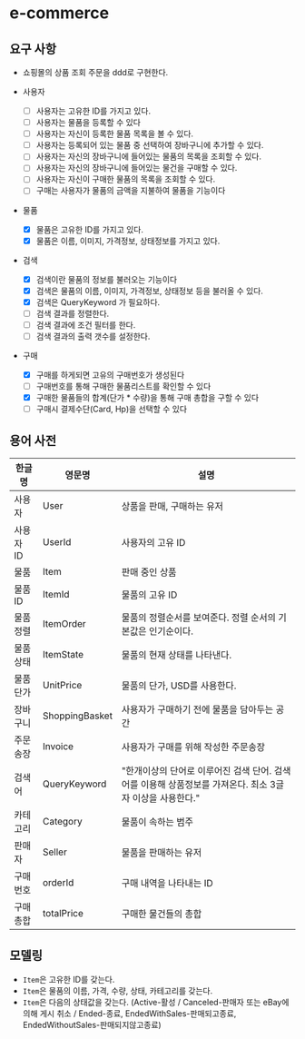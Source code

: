 # e-commerce

## 요구 사항
- 쇼핑몰의 상품 조회 주문을 ddd로 구현한다.

- 사용자
    - [ ]  사용자는 고유한 ID를 가지고 있다.
    - [ ]  사용자는 물품을 등록할 수 있다
    - [ ]  사용자는 자신이 등록한 물품 목록을 볼 수 있다.
    - [ ]  사용자는 등록되어 있는 물품 중 선택하여 장바구니에 추가할 수 있다.
    - [ ]  사용자는 자신의 장바구니에 들어있는 물품의 목록을 조회할 수 있다.    
    - [ ]  사용자는 자신의 장바구니에 들어있는 물건을 구매할 수 있다.
    - [ ]  사용자는 자신이 구매한 물품의 목록을 조회할 수 있다.
    - [ ] 구매는 사용자가 물품의 금액을 지불하여 물품을 기능이다  
    
- 물품
    - [X]  물품은 고유한 ID를 가지고 있다.
    - [X]  물품은 이름, 이미지, 가격정보, 상태정보를 가지고 있다.       
    
- 검색
    - [X]  검색이란 물품의 정보를 불러오는 기능이다
    - [X]  검색은 물품의 이름, 이미지, 가격정보, 상태정보 등을 불러올 수 있다.
    - [X]  검색은 QueryKeyword 가 필요하다.
    - [ ]  검색 결과를 정렬한다.
    - [ ]  검색 결과에 조건 필터를 한다.
    - [ ]  검색 결과의 출력 갯수를 설정한다.
    
- 구매
    - [X] 구매를 하게되면 고유의 구매번호가 생성된다
    - [ ] 구매번호를 통해 구매한 물품리스트를 확인할 수 있다
    - [X] 구매한 물품들의 합계(단가 * 수량)을 통해 구매 총합을 구할 수 있다 
    - [ ] 구매시 결제수단(Card, Hp)을 선택할 수 있다   

## 용어 사전

| 한글명 | 영문명 | 설명  |
| --- | --- | --- |
| 사용자 | User | 상품을 판매, 구매하는 유저 |
| 사용자 ID | UserId | 사용자의 고유 ID |
| 물품 | Item | 판매 중인 상품 |
| 물품 ID | ItemId | 물품의 고유 ID |
| 물품 정렬 | ItemOrder | 물품의 정렬순서를 보여준다. 정렬 순서의 기본값은 인기순이다. |
| 물품 상태 | ItemState | 물품의 현재 상태를 나타낸다. |
| 물품 단가 | UnitPrice | 물품의 단가, USD를 사용한다. |
| 장바구니 | ShoppingBasket | 사용자가 구매하기 전에 물품을 담아두는 공간 |
| 주문송장 | Invoice | 사용자가 구매를 위해 작성한 주문송장 |
| 검색어 | QueryKeyword | "한개이상의 단어로 이루어진 검색 단어. 검색어를 이용해 상품정보를 가져온다. 최소 3글자 이상을 사용한다." |
| 카테고리 | Category | 물품이 속하는 범주 |
| 판매자 | Seller | 물품을 판매하는 유저 |
| 구매번호 | orderId | 구매 내역을 나타내는 ID |
| 구매총합 | totalPrice | 구매한 물건들의 총합 |


## 모델링
- `Item`은 고유한 ID를 갖는다.
- `Item`은 물품의 이름, 가격, 수량, 상태, 카테고리를 갖는다.
- `Item`은 다음의 상태값을 갖는다. (Active-활성 / Canceled-판매자 또는 eBay에 의해 게시 취소 / Ended-종료, EndedWithSales-판매되고종료, EndedWithoutSales-판매되지않고종료)